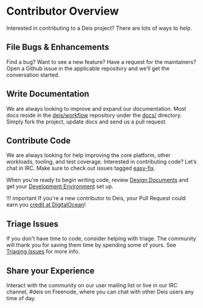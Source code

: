 # Contributor Overview

Interested in contributing to a Deis project?  There are lots of ways to help.

## File Bugs & Enhancements

Find a bug? Want to see a new feature? Have a request for the maintainers? Open a Github issue in the applicable repository and we’ll get the conversation started.

## Write Documentation

We are always looking to improve and expand our documentation. Most docs reside in the [deis/workflow][workflow] repository under the [docs/][docs] directory. Simply fork the project, update docs and send us a pull request.

## Contribute Code

We are always looking for help improving the core platform, other workloads, tooling, and test coverage. Interested in contributing code? Let’s chat in IRC. Make sure to check out issues tagged [easy-fix][].

When you're ready to begin writing code, review [Design Documents][dd] and get your [Development Environment][dev-environment] set up.

!!! important
    If you're a new contributor to Deis, your Pull Request could earn you [credit at DigitalOcean][do-credit]!

## Triage Issues

If you don't have time to code, consider helping with triage. The community will thank you for saving them time by spending some of yours. See [Triaging Issues](triaging-issues.md) for more info.

## Share your Experience

Interact with the community on our user mailing list or live in our IRC channel, \#deis on Freenode, where you can chat with other Deis users any time of day.

[workflow]: https://github.com/deis/workflow
[dd]: design-documents.md
[dev-environment]: development-environment.md
[do-credit]: development-environment.md#digitalocean-credit
[docs]: https://github.com/deis/workflow/tree/master/docs
[easy-fix]: https://github.com/deis/workflow/labels/easy-fix
